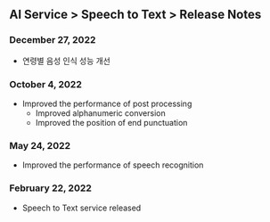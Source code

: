 ## AI Service > Speech to Text > Release Notes

### December 27, 2022
* 연령별 음성 인식 성능 개선

### October 4, 2022
* Improved the performance of post processing
    * Improved alphanumeric conversion
    * Improved the position of end punctuation

### May 24, 2022
* Improved the performance of speech recognition

### February 22, 2022
* Speech to Text service released
